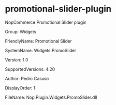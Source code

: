 # promotional-slider-plugin
NopCommerce Promotional Slider plugin 


Group: Widgets

FriendlyName: Promotional Slider

SystemName: Widgets.PromoSlider

Version: 1.0

SupportedVersions: 4.20

Author: Pedro Casuso

DisplayOrder: 1

FileName: Nop.Plugin.Widgets.PromoSlider.dll
